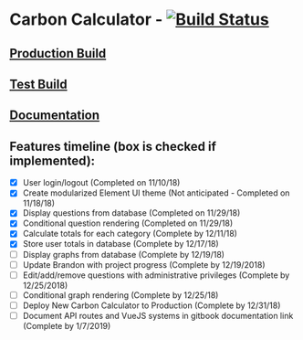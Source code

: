 # Carbon Calculator - [![Build Status](https://api.travis-ci.com/OSU-Sustainability-Office/osu_carbon_calculator_update_project.svg?branch=VueJS-Migration)](https://travis-ci.com/OSU-Sustainability-Office/osu_carbon_calculator_update_project)

## [Production Build](https://myco2.sustainability.oregonstate.edu)

## [Test Build](http://carbon-calculator.s3-website-us-west-2.amazonaws.com)

## [Documentation](https://osusustainability.gitbook.io/energy-dashboard/frontend-documentation#carbon-calculator)

## Features timeline (box is checked if implemented):
- [X] User login/logout (Completed on 11/10/18)
- [X] Create modularized Element UI theme (Not anticipated - Completed on 11/18/18)
- [X] Display questions from database (Completed on 11/29/18)
- [X] Conditional question rendering (Completed on 11/29/18)
- [X] Calculate totals for each category (Complete by 12/11/18)
- [X] Store user totals in database (Complete by 12/17/18)
- [ ] Display graphs from database (Complete by 12/19/18)
- [ ] Update Brandon with project progress (Complete by 12/19/2018)
- [ ] Edit/add/remove questions with administrative privileges (Complete by 12/25/2018)
- [ ] Conditional graph rendering (Complete by 12/25/18)
- [ ] Deploy New Carbon Calculator to Production (Complete by 12/31/18)
- [ ] Document API routes and VueJS systems in gitbook documentation link (Complete by 1/7/2019)
